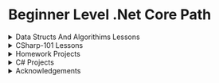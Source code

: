 # Beginner Level .Net Core Path

<details> 
<summary>Data Structs And Algorithims Lessons</summary>
 
* [Data structs and algorithims homeworks](https://github.com/ayhan-karaman/Beginner-Level-.Net-Core-Path/tree/main/DataStructsAndAlgorithims "Got to homework") 

</details>
<details>
<summary>CSharp-101 Lessons</summary>
    
*  [Variables and data types](https://github.com/ayhan-karaman/Beginner-Level-.Net-Core-Path/tree/main/CSharp-101/TypeConversions "Got to project") 

*  [Operators](https://github.com/ayhan-karaman/Beginner-Level-.Net-Core-Path/tree/main/CSharp-101/Operators "Got to project")  

*  [Type Conversions](https://github.com/ayhan-karaman/Beginner-Level-.Net-Core-Path/tree/main/CSharp-101/TypeConversions "Got to project") 

*  [Try Catch Finally and Logical Fallacies](https://github.com/ayhan-karaman/Beginner-Level-.Net-Core-Path/tree/main/CSharp-101/TryCatchFinallyAndLogicalFallacies "Got to project") 

* Decision Structures
    *  [If-ElseIf-Ternary-If](https://github.com/ayhan-karaman/Beginner-Level-.Net-Core-Path/tree/main/CSharp-101/DecisionStructures/IfElseStructureAndTernaryIf "Got to project") 

    *  [Switch Case](https://github.com/ayhan-karaman/Beginner-Level-.Net-Core-Path/tree/main/CSharp-101/DecisionStructures/SwitchCase "Got to project") 

* Loops
    *  [For Loop and Break Continue Statements](https://github.com/ayhan-karaman/Beginner-Level-.Net-Core-Path/tree/main/CSharp-101/Loops/ForLoopAndBreakContinue "Got to project") 

    *  [While Foreach](https://github.com/ayhan-karaman/Beginner-Level-.Net-Core-Path/tree/main/CSharp-101/Loops/WhileAndForEach "Got to project")

* Arrays

    *  [Array Declaration](https://github.com/ayhan-karaman/Beginner-Level-.Net-Core-Path/tree/main/CSharp-101/Arrays/ArrayDeclaration "Got to project") 

    *  [Array Class Methods](https://github.com/ayhan-karaman/Beginner-Level-.Net-Core-Path/tree/main/CSharp-101/Arrays/ArrayClassMethods "Got to project") 

* Methods

    *  [Method Declaration](https://github.com/ayhan-karaman/Beginner-Level-.Net-Core-Path/tree/main/CSharp-101/Methods/MethodDeclaration "Got to project") 

    *  [Method Overloading](https://github.com/ayhan-karaman/Beginner-Level-.Net-Core-Path/tree/main/CSharp-101/Methods/MethodOverloading "Got to project") 

    *  [Recursive and Extension Methods](https://github.com/ayhan-karaman/Beginner-Level-.Net-Core-Path/tree/main/CSharp-101/Methods/ExtensionAndRecursiveMethods "Got to project") 

* Ready Methods

    *  [String Methods](https://github.com/ayhan-karaman/Beginner-Level-.Net-Core-Path/tree/main/CSharp-101/ReadyMethods/StringMethods "Got to project") 

    *  [Datetime And Math Classes](https://github.com/ayhan-karaman/Beginner-Level-.Net-Core-Path/tree/main/CSharp-101/ReadyMethods/DateTimeAndMath "Got to project") 

* Collections
    *  [Generic Collections and List](https://github.com/ayhan-karaman/Beginner-Level-.Net-Core-Path/tree/main/CSharp-101/Collections/GenericCollectionsAndList "Got to project") 

    *  [Array List](https://github.com/ayhan-karaman/Beginner-Level-.Net-Core-Path/tree/main/CSharp-101/Collections/ArrayList "Got to project") 

* Class Concept
    *  [Class Declaration(Instance, Field, Property)](https://github.com/ayhan-karaman/Beginner-Level-.Net-Core-Path/tree/main/CSharp-101/ClassConcept/ClassDeclaration "Got to project") 

    *  [Constructor Methods](https://github.com/ayhan-karaman/Beginner-Level-.Net-Core-Path/tree/main/CSharp-101/ClassConcept/ConstructorMethods "Got to project") 

    *  [Encapsulation And Property Concept](https://github.com/ayhan-karaman/Beginner-Level-.Net-Core-Path/tree/main/CSharp-101/ClassConcept/EncapsulationAndProperty "Got to project") 

    *  [Static Class And Members](https://github.com/ayhan-karaman/Beginner-Level-.Net-Core-Path/tree/main/CSharp-101/ClassConcept/StaticClassAndMembers "Got to project") 

    *  [Struct Declaration](https://github.com/ayhan-karaman/Beginner-Level-.Net-Core-Path/tree/main/CSharp-101/ClassConcept/StructDeclaration "Got to project") 

    * [Enum Declaration](https://github.com/ayhan-karaman/Beginner-Level-.Net-Core-Path/tree/main/CSharp-101/ClassConcept/EnumDeclaration)

* OOP(Object Orientented Programming)
    * [Inheritance Declaration](https://github.com/ayhan-karaman/Beginner-Level-.Net-Core-Path/tree/main/CSharp-101/OOP/InheritanceDeclaration)

    * [Polymorphism And Sealed Class](https://github.com/ayhan-karaman/Beginner-Level-.Net-Core-Path/tree/main/CSharp-101/OOP/PolymorphismAndSealedClass)

    * [Interfaces](https://github.com/ayhan-karaman/Beginner-Level-.Net-Core-Path/tree/main/CSharp-101/OOP/Interfaces)

    * [Interfaces Example](https://github.com/ayhan-karaman/Beginner-Level-.Net-Core-Path/tree/main/CSharp-101/OOP/InterfacesExample)

    * [Abstract Example](https://github.com/ayhan-karaman/Beginner-Level-.Net-Core-Path/tree/main/CSharp-101/OOP/AbstractExample)

</details>

<details> 
<summary>Homework Projects</summary>

* CSharp-101 
    *  [Homework 1 - Algotrihm Questions](https://github.com/ayhan-karaman/Beginner-Level-.Net-Core-Path/tree/main/CSharp-101/Homework/AlgorithmQuestions-1 "Got to homework")  
    
    *  [Homework 2 - Collections Questions](https://github.com/ayhan-karaman/Beginner-Level-.Net-Core-Path/tree/main/CSharp-101/Homework/Collections "Got to homework")  

    *  [Homework 3 - Proje-1 Telephone Directory](https://github.com/ayhan-karaman/Beginner-Level-.Net-Core-Path/tree/main/CSharp-101/Homework/TelePhoneDirectory "Got to homework") 

    *  [Homework 4 - Proje-1 Todo List](https://github.com/ayhan-karaman/Beginner-Level-.Net-Core-Path/tree/main/CSharp-101/Homework/TodoList "Got to homework") 

---

* OOP
    * [Univercity Management System](https://github.com/ayhan-karaman/Beginner-Level-.Net-Core-Path/tree/main/Oop/univercityManagementSystem.md "Go to homework")
    * [Zoo Management System](https://github.com/ayhan-karaman/Beginner-Level-.Net-Core-Path/tree/main/Oop/zooManage.md "Go to homework")
    * [Online Movie Project](https://github.com/ayhan-karaman/Beginner-Level-.Net-Core-Path/tree/main/Oop/onlineMovieProject.md "Go to homework")

    * [Flight Management System](https://github.com/ayhan-karaman/Beginner-Level-.Net-Core-Path/tree/main/Oop/flightManagementSystem.md "Go to homework")

    * [Elevator Simulation](https://github.com/ayhan-karaman/Beginner-Level-.Net-Core-Path/tree/main/Oop/elevatorSimulation.md "Go to homework")

</details>


<details>
<summary> C# Projects</summary>

* Easy Level
    * [Average Calculation](https://github.com/ayhan-karaman/Beginner-Level-.Net-Core-Path/tree/main/CSharpProjects/EasyLevel/AverageCalculation "Go to project")

    * [Drawing Triangle](https://github.com/ayhan-karaman/Beginner-Level-.Net-Core-Path/tree/main/CSharpProjects/EasyLevel/TriangleDrawing "Go to project")

    * [Drawing Circle](https://github.com/ayhan-karaman/Beginner-Level-.Net-Core-Path/tree/main/CSharpProjects/EasyLevel/CircleDrawing "Go to project")

    * [Extract and Print](https://github.com/ayhan-karaman/Beginner-Level-.Net-Core-Path/tree/main/CSharpProjects/EasyLevel/ExtractAndPrint "Go to project")

    * [Reverse Character Printing](https://github.com/ayhan-karaman/Beginner-Level-.Net-Core-Path/tree/main/CSharpProjects/EasyLevel/CharacterReversePrint "Go to project")
* Intermediate Level

    * [Reverse Character Printing](https://github.com/ayhan-karaman/Beginner-Level-.Net-Core-Path/tree/main/CSharpProjects/IntermediateLevel/AreaCalculation "Go to project")

    * [Integer Sum Of Binaries](https://github.com/ayhan-karaman/Beginner-Level-.Net-Core-Path/tree/main/CSharpProjects/IntermediateLevel/IntegerSumOfBinaries "Go to project")

    * [Absolute Squaring](https://github.com/ayhan-karaman/Beginner-Level-.Net-Core-Path/tree/main/CSharpProjects/IntermediateLevel/AbsoluteSquaring "Go to project")

    * [Character Change](https://github.com/ayhan-karaman/Beginner-Level-.Net-Core-Path/tree/main/CSharpProjects/IntermediateLevel/CharacterChange "Go to project")

    * [Consonant Letter](https://github.com/ayhan-karaman/Beginner-Level-.Net-Core-Path/tree/main/CSharpProjects/IntermediateLevel/ConsonantLetter "Go to project")

</details>

<details>
<summary>Acknowledgements</summary>

* Instructors
    * [Hakan Yalçınkaya]()
    * [Engin Deniz Alpman]()
    * [Zikriye Ürkmez Cengiz]()

* Program Providers
    * [Patika.dev](https://academy.patika.dev/ "Go to Patika.dev")
    * [Kodluyoruz](https://www.kodluyoruz.org/ "Go to Kodluyoruz")

</details>
